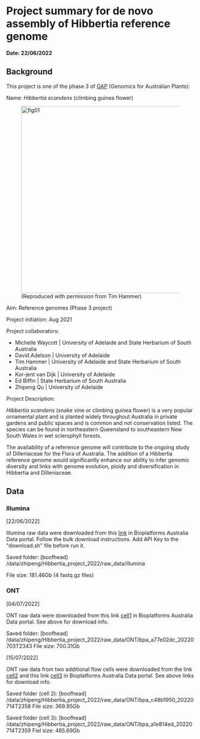 # Project summary for de novo assembly of Hibbertia reference genome

**Date: 22/06/2022**

## Background 

This project is one of the phase 3 of [GAP](https://www.genomicsforaustralianplants.com/hibbertia-scandens/) (Genomics for Australian Plants):

Name: *Hibbertia scandens* (climbing guinea flower)

<figure>
  <img src="https://www.genomicsforaustralianplants.com/wp-content/uploads/2021/09/Hibbertia-scandens-1-1024x683.jpg" alt="fig01" width = 500/>
  <figcaption>(Reproduced with permission from Tim Hammer)</figcaption>
</figure>

Aim: Reference genomes (Phase 3 project)

Project initiation: Aug 2021

Project collaborators:

- Michelle Waycott | University of Adelaide and State Herbarium of South Australia
- David Adelson | University of Adelaide
- Tim Hammer | University of Adelaide and State Herbarium of South Australia
- Kor-jent van Dijk | University of Adelaide
- Ed Biffin | State Herbarium of South Australia
- Zhipeng Qu | University of Adelaide

Project Description:

*Hibbertia scandens* (snake vine or climbing guinea flower) is a very popular ornamental plant and is planted widely throughout Australia in private gardens and public spaces and is common and not conservation listed. The species can be found in northeastern Queensland to southeastern New South Wales in wet sclerophyll forests.

The availability of a reference genome will contribute to the ongoing study of Dilleniaceae for the Flora of Australia. The addition of a Hibbertia reference genome would significantly enhance our ability to infer genomic diversity and links with genome evolution, ploidy and diversification in Hibbertia and Dilleniaceae.

## Data

### Illumina

[22/06/2022]

Illumina raw data were downloaded from this [link](https://data.bioplatforms.com/dataset?ext_search_by=&q=ticket%3ABPAOPS-1279) in Bioplatforms Australia Data portal. Follow the bulk download instructions. Add API Key to the "download.sh" file before run it.

Saved folder: [boofhead] /data/zhipeng/Hibbertia_project_2022/raw_data/illumina

File size: 181.46Gb (4 fastq.gz files)

### ONT

[04/07/2022]

ONT raw data were downloaded from this link [cell1](https://data.bioplatforms.com/dataset?ext_search_by=&q=ticket%3ABPAOPS-1287) in Bioplatforms Australia Data portal. See above for download info.

Saved folder: [boofhead] /data/zhipeng/Hibbertia_project_2022/raw_data/ONT/bpa_a77e02dc_20220703T2343
File size: 700.31Gb

[15/07/2022]

ONT raw data from two additional flow cells were downloaded from the link [cell2](https://data.bioplatforms.com/dataset?ext_search_by=&q=ticket%3ABPAOPS-1300) and this link [cell3](https://data.bioplatforms.com/dataset?ext_search_by=&q=ticket%3ABPAOPS-1301) in Bioplatforms Australia Data portal. See above links for download info.

Saved folder (cell 2): [boofhead] /data/zhipeng/Hibbertia_project_2022/raw_data/ONT/bpa_c48b1950_20220714T2358
File size: 369.95Gb


Saved folder (cell 3): [boofhead] /data/zhipeng/Hibbertia_project_2022/raw_data/ONT/bpa_a1e814ed_20220714T2359 
Fiel size: 485.69Gb
